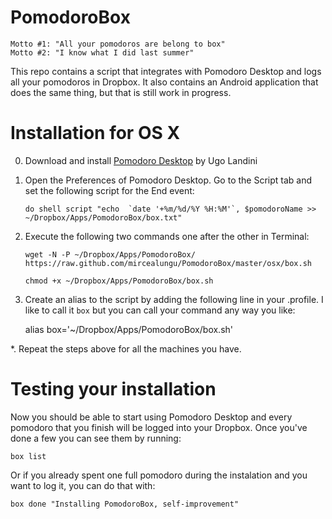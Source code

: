 PomodoroBox
===========

    Motto #1: "All your pomodoros are belong to box"
    Motto #2: "I know what I did last summer"


This repo contains a script that integrates with Pomodoro Desktop and logs all your pomodoros in Dropbox. 
It also contains an Android application that does the same thing, but that is still work in progress. 

# Installation for OS X

0. Download and install [Pomodoro Desktop](http://mac.majorgeeks.com/files/details/pomodoro_desktop.html) by Ugo Landini

1. Open the Preferences of Pomodoro Desktop. Go to the Script tab and set the following script for the End event:

    ```
    do shell script "echo  `date '+%m/%d/%Y %H:%M'`, $pomodoroName >> ~/Dropbox/Apps/PomodoroBox/box.txt" 
    ```

2. Execute the following two commands one after the other in Terminal:

    ```
    wget -N -P ~/Dropbox/Apps/PomodoroBox/ https://raw.github.com/mircealungu/PomodoroBox/master/osx/box.sh
    ```
    
    ```
    chmod +x ~/Dropbox/Apps/PomodoroBox/box.sh
    ```

3. Create an alias to the script by adding the following line in your .profile. I like to call it `box` but you can call your command any way you like:

    alias box='~/Dropbox/Apps/PomodoroBox/box.sh'
    
*. Repeat the steps above for all the machines you have.


# Testing your installation

Now you should be able to start using Pomodoro Desktop and every pomodoro that you finish will be logged into your Dropbox. 
Once you've done a few you can see them by running:

    box list
    
Or if you already spent one full pomodoro during the instalation and you want to log it, you can do that with:

    box done "Installing PomodoroBox, self-improvement"
    

